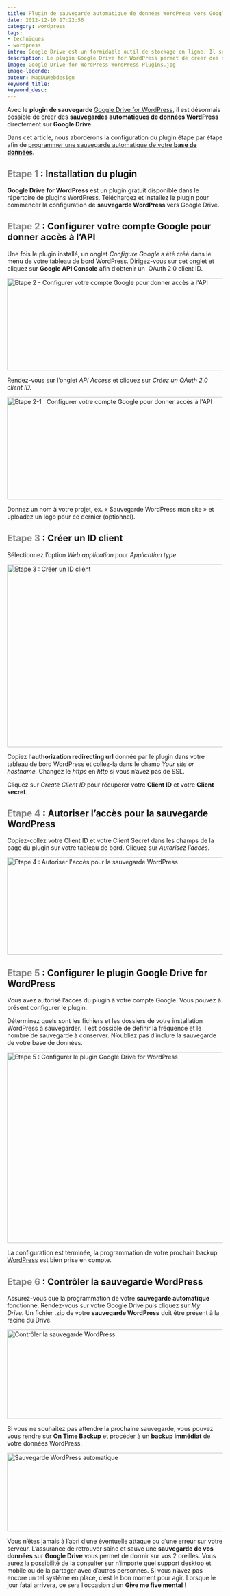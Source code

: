 ```yaml
---
title: Plugin de sauvegarde automatique de données WordPress vers Google Drive
date: 2012-12-10 17:22:56
category: wordpress
tags: 
- techniques
- wordpress
intro: Google Drive est un formidable outil de stockage en ligne. Il semble être également un bon moyen de sauvegarde de données pour WordPress.
description: Le plugin Google Drive for WordPress permet de créer des sauvegarde WordPress automatiques de données vers Google Drive.
image: Google-Drive-for-WordPress-WordPress-Plugins.jpg
image-legende:
auteur: MagDuWebdesign
keyword_title:
keyword_desc:
---
```


<p>Avec le <strong>plugin de sauvegarde&nbsp;</strong><a title="Google Drive for WordPress" href="http://wordpress.org/extend/plugins/wp-google-drive/" target="_blank">Google Drive for WordPress</a>, il est désormais possible de créer des <strong>sauvegardes automatiques de données WordPress</strong> directement sur <strong>Google Drive</strong>.</p>
<p>Dans cet article, nous aborderons la configuration du plugin étape par étape afin de <a title="Backup WordPress – Le top 6 des plugins gratuits" href="http://magazineduwebdesign.com/backup-wordpress-plugin-gratuit">programmer une sauvegarde automatique de votre <strong>base de données</strong></a>.</p>
<h2><span style="color: #888888;">Etape 1</span> :&nbsp;Installation du plugin</h2>
<p><strong>Google Drive for WordPress</strong>&nbsp;est un plugin gratuit disponible dans le répertoire de plugins WordPress. Téléchargez et installez le plugin pour commencer la configuration de <strong>sauvegarde WordPress</strong> vers Google Drive.</p>
<h2><span style="color: #888888;">Etape&nbsp;2</span> :&nbsp;Configurer votre compte Google pour donner accès à l’API</h2>
<p>Une fois le plugin installé, un onglet <em>Configure Google&nbsp;</em>a été créé dans le menu de votre tableau de bord WordPress. Dirigez-vous sur cet onglet et cliquez sur <strong>Google API Console</strong>&nbsp;afin d’obtenir un &nbsp;OAuth 2.0 client ID.</p>
<p><img title="Etape 2 - Configurer votre compte Google pour donner accès à l'API" src="https://s3-eu-west-1.amazonaws.com/mdw-img/large/etape-2-Configurer-votre-compte-Google-pour-donner-acces-a-l-API.jpg" alt="Etape 2 - Configurer votre compte Google pour donner accès à l'API" width="555" height="215"></p>
<p>Rendez-vous sur l’onglet <em>API Access</em> et cliquez sur<em> Créez un&nbsp;OAuth 2.0 client ID.</em></p>
<p><img title="Etape 2-1 : Configurer votre compte Google pour donner accès à l'API" src="https://s3-eu-west-1.amazonaws.com/mdw-img/large/etape-2-1-Configurer-votre-compte-Google-pour-donner-acces-a-l-API.jpg" alt="Etape 2-1 : Configurer votre compte Google pour donner accès à l'API" width="555" height="239"></p>
<p>Donnez un nom à votre projet, ex. «&nbsp;Sauvegarde WordPress mon site&nbsp;» et uploadez un logo pour ce dernier (optionnel).</p>
<h2><span style="color: #888888;">Etape&nbsp;3</span> :&nbsp;Créer un ID client</h2>
<p>Sélectionnez l’option <em>Web application</em> pour&nbsp;<em>Application type.</em></p>
<p><img title="Etape 3 : Créer un ID client" src="https://s3-eu-west-1.amazonaws.com/mdw-img/large/etape-3-creer-une-id-client.jpg" alt="Etape 3 : Créer un ID client" width="555" height="425"></p>
<p>Copiez l’<strong>authorization redirecting url</strong> donnée par le plugin dans votre tableau de bord WordPress et collez-la dans le champ <em>Your site or hostname. </em>Changez le <em>https</em> en <em>http</em> si vous n’avez pas de SSL.</p>
<p>Cliquez sur <em>Create Client ID</em> pour récupérer votre&nbsp;<strong>Client ID</strong> et votre <strong>Client secret</strong>.</p>
<h2><span style="color: #888888;">Etape&nbsp;4</span> : Autoriser l’accès pour la sauvegarde WordPress</h2>
<p>Copiez-collez votre Client ID et votre Client Secret dans les champs de la page du plugin sur votre tableau de bord. Cliquez sur <em>Autorisez l’accès</em>.</p>
<p><img title="Etape 4 : Autoriser l'accès pour la sauvegarde WordPress" src="https://s3-eu-west-1.amazonaws.com/mdw-img/large/etape-4-Demande-dautorisation.jpg" alt="Etape 4 : Autoriser l'accès pour la sauvegarde WordPress" width="555" height="227"></p>
<h2><span style="color: #888888;">Etape&nbsp;5</span> :&nbsp;Configurer le plugin Google Drive for WordPress</h2>
<p>Vous avez autorisé l’accès du plugin à votre compte Google. Vous pouvez à présent configurer le plugin.</p>
<p>Déterminez quels sont les fichiers et les dossiers de votre installation WordPress à sauvegarder. Il est possible de définir&nbsp;la fréquence et le nombre de sauvegarde à conserver. N’oubliez pas d’inclure la sauvegarde de votre base de données.</p>
<p><img title="Etape 5 : Configurer le plugin Google Drive for WordPress" src="https://s3-eu-west-1.amazonaws.com/mdw-img/large/Etape-5-1-Configurer-le-plugin-Google-Drive-for-WordPress.jpg" alt="Etape 5 : Configurer le plugin Google Drive for WordPress" width="555" height="444"></p>
<p>La configuration est terminée, la programmation de votre prochain backup <a title="WordPress" href="http://magazineduwebdesign.com/wordpress/">WordPress</a> est bien prise en compte.</p>
<h2><span style="color: #888888;">Etape&nbsp;6</span> :&nbsp;Contrôler la sauvegarde WordPress</h2>
<p>Assurez-vous que la programmation de votre <strong>sauvegarde automatique</strong> fonctionne. Rendez-vous sur votre Google Drive puis cliquez sur <em>My Drive.</em>&nbsp;Un fichier .zip de votre <strong>sauvegarde WordPress</strong> doit être présent à la racine du Drive.</p>
<p><img title="Contrôler la sauvegarde WordPress" src="https://s3-eu-west-1.amazonaws.com/mdw-img/large/My-Drive-Google-Drive1.jpg" alt="Contrôler la sauvegarde WordPress" width="555" height="208"></p>
<p>Si vous ne souhaitez pas attendre la prochaine sauvegarde, vous pouvez vous rendre sur <strong>On Time Backup</strong> et procéder à un <strong>backup immédiat</strong> de votre données WordPress.</p>
<p><img title="Sauvegarde WordPress automatique" src="https://s3-eu-west-1.amazonaws.com/mdw-img/large/On-Time-Backup-Wordpress-to-Google-Drive.jpg" alt="Sauvegarde WordPress automatique" width="552" height="183"></p>
<p>Vous n’êtes jamais à l’abri d’une éventuelle attaque ou d’une erreur sur votre serveur. L’assurance de retrouver saine et sauve une <strong>sauvegarde de vos données</strong> sur <strong>Google Drive</strong> vous permet de dormir sur vos 2 oreilles. Vous aurez la possibilité de la consulter sur n’importe quel support desktop et mobile ou de la partager avec d’autres personnes. Si vous n’avez pas encore un tel système en place, c’est le bon moment pour agir. Lorsque le jour fatal arrivera, ce sera l’occasion d’un <strong>Give me five mental</strong> !</p>